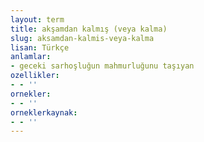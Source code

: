 ```yaml
---
layout: term
title: akşamdan kalmış (veya kalma)
slug: aksamdan-kalmis-veya-kalma
lisan: Türkçe
anlamlar:
- geceki sarhoşluğun mahmurluğunu taşıyan
ozellikler:
- - ''
ornekler:
- - ''
orneklerkaynak:
- - ''
---
```

